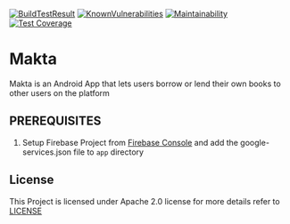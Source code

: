 [![BuildTestResult](https://travis-ci.org/Davidodari/Makta.svg?branch=master)](https://travis-ci.org/Davidodari/Makta)
[![KnownVulnerabilities](https://snyk.io/test/github/Davidodari/Makta/badge.svg)](https://snyk.io/test/github/Davidodari/Makta)
[![Maintainability](https://api.codeclimate.com/v1/badges/30048de38b81d5c84e26/maintainability)](https://codeclimate.com/github/Davidodari/Makta/maintainability)
[![Test Coverage](https://api.codeclimate.com/v1/badges/30048de38b81d5c84e26/test_coverage)](https://codeclimate.com/github/Davidodari/Makta/test_coverage)
# Makta

Makta is an Android App that lets users borrow or lend their own books to other users on the platform

## PREREQUISITES

1. Setup Firebase Project from [Firebase Console](https://firebase.google.com/?) and add the google-services.json file to `app` directory

## License
 
 This Project is licensed under Apache 2.0 license for more details refer to [LICENSE](https://github.com/Davidodari/Makta/blob/master/LICENSE.txt)